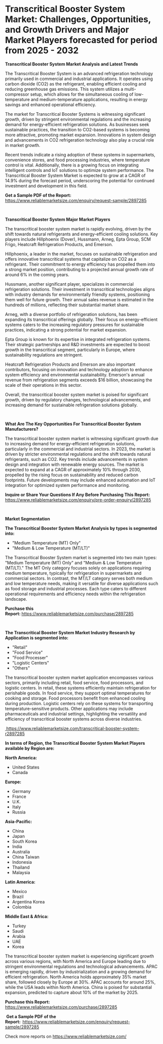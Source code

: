 <p><h1>Transcritical Booster System Market: Challenges, Opportunities, and Growth Drivers and Major Market Players forecasted for period from 2025 - 2032</h1></p><p><strong>Transcritical Booster System Market Analysis and Latest Trends</strong></p>
<p><p>The Transcritical Booster System is an advanced refrigeration technology primarily used in commercial and industrial applications. It operates using carbon dioxide (CO2) as the refrigerant, enabling efficient cooling and reducing greenhouse gas emissions. This system utilizes a multi-compressor setup, which allows for the simultaneous cooling of low-temperature and medium-temperature applications, resulting in energy savings and enhanced operational efficiency.</p><p>The market for Transcritical Booster Systems is witnessing significant growth, driven by stringent environmental regulations and the increasing demand for energy-efficient refrigeration solutions. As businesses seek sustainable practices, the transition to CO2-based systems is becoming more attractive, promoting market expansion. Innovations in system design and advancements in CO2 refrigeration technology also play a crucial role in market growth.</p><p>Recent trends indicate a rising adoption of these systems in supermarkets, convenience stores, and food processing industries, where temperature control is vital. Additionally, there is a growing focus on integrating intelligent controls and IoT solutions to optimize system performance. The Transcritical Booster System Market is expected to grow at a CAGR of 14.9% during the forecast period, underscoring the potential for continued investment and development in this field.</p></p>
<p><strong>Get a Sample PDF of the Report:&nbsp;</strong> <a href="https://www.reliablemarketsize.com/enquiry/request-sample/2897285?utm_campaign=3503&utm_medium=2&utm_source=Github&utm_content=ia&utm_term=15032025&utm_id=transcritical-booster-system">https://www.reliablemarketsize.com/enquiry/request-sample/2897285</a></p>
<p>&nbsp;</p>
<p><strong>Transcritical Booster System Major Market Players</strong></p>
<p><p>The transcritical booster system market is rapidly evolving, driven by the shift towards natural refrigerants and energy-efficient cooling solutions. Key players include Hillphoenix (Dover), Hussmann, Arneg, Epta Group, SCM Frigo, Heatcraft Refrigeration Products, and Emerson.</p><p>Hillphoenix, a leader in the market, focuses on sustainable refrigeration and offers innovative transcritical systems that capitalize on CO2 as a refrigerant. Their commitment to energy efficiency has propelled them into a strong market position, contributing to a projected annual growth rate of around 6% in the coming years.</p><p>Hussmann, another significant player, specializes in commercial refrigeration solutions. Their investment in transcritical technologies aligns with industry demands for environmentally friendly systems, positioning them well for future growth. Their annual sales revenue is estimated in the hundreds of millions, reflecting their substantial market share.</p><p>Arneg, with a diverse portfolio of refrigeration solutions, has been expanding its transcritical offerings globally. Their focus on energy-efficient systems caters to the increasing regulatory pressures for sustainable practices, indicating a strong potential for market expansion.</p><p>Epta Group is known for its expertise in integrated refrigeration systems. Their strategic partnerships and R&D investments are expected to boost growth in the transcritical segment, particularly in Europe, where sustainability regulations are stringent.</p><p>Heatcraft Refrigeration Products and Emerson are also important contributors, focusing on innovation and technology adoption to enhance system efficiency and environmental sustainability. Emerson's annual revenue from refrigeration segments exceeds $16 billion, showcasing the scale of their operations in this sector.</p><p>Overall, the transcritical booster system market is poised for significant growth, driven by regulatory changes, technological advancements, and increasing demand for sustainable refrigeration solutions globally.</p></p>
<p>&nbsp;</p>
<p><strong>What Are The Key Opportunities For Transcritical Booster System Manufacturers?</strong></p>
<p><p>The transcritical booster system market is witnessing significant growth due to increasing demand for energy-efficient refrigeration solutions, particularly in the commercial and industrial sectors. In 2023, the market is driven by stricter environmental regulations and the shift towards natural refrigerants, such as CO2. Key trends include advancements in system design and integration with renewable energy sources. The market is expected to expand at a CAGR of approximately 10% through 2030, propelled by the rising focus on sustainability and reduced carbon footprints. Future developments may include enhanced automation and IoT integration for optimized system performance and monitoring.</p></p>
<p><strong>Inquire or Share Your Questions If Any Before Purchasing This Report:</strong> <a href="https://www.reliablemarketsize.com/enquiry/pre-order-enquiry/2897285?utm_campaign=3503&utm_medium=2&utm_source=Github&utm_content=ia&utm_term=15032025&utm_id=transcritical-booster-system">https://www.reliablemarketsize.com/enquiry/pre-order-enquiry/2897285</a></p>
<p>&nbsp;</p>
<p><strong>Market Segmentation</strong></p>
<p><strong>The Transcritical Booster System Market Analysis by types is segmented into:</strong></p>
<p><ul><li>"Medium Temperature (MT) Only"</li><li>"Medium & Low Temperature (MT/LT)"</li></ul></p>
<p><p>The Transcritical Booster System market is segmented into two main types: "Medium Temperature (MT) Only" and "Medium & Low Temperature (MT/LT)." The MT Only category focuses solely on applications requiring medium temperature, typically for refrigeration in supermarkets and commercial sectors. In contrast, the MT/LT category serves both medium and low temperature needs, making it versatile for diverse applications such as food storage and industrial processes. Each type caters to different operational requirements and efficiency needs within the refrigeration landscape.</p></p>
<p><strong>Purchase this Report:&nbsp;</strong><a href="https://www.reliablemarketsize.com/purchase/2897285?utm_campaign=3503&utm_medium=2&utm_source=Github&utm_content=ia&utm_term=15032025&utm_id=transcritical-booster-system">https://www.reliablemarketsize.com/purchase/2897285</a></p>
<p>&nbsp;</p>
<p><strong>The Transcritical Booster System Market Industry Research by Application is segmented into:</strong></p>
<p><ul><li>"Retail"</li><li>"Food Service"</li><li>"Food Processer"</li><li>"Logistic Centers"</li><li>"Others"</li></ul></p>
<p><p>The transcritical booster system market application encompasses various sectors, primarily including retail, food service, food processors, and logistic centers. In retail, these systems efficiently maintain refrigeration for perishable goods. In food service, they support optimal temperatures for cooking and storage. Food processors benefit from enhanced cooling during production. Logistic centers rely on these systems for transporting temperature-sensitive products. Other applications may include pharmaceuticals and industrial settings, highlighting the versatility and efficiency of transcritical booster systems across diverse industries.</p></p>
<p><a href="https://www.reliablemarketsize.com/transcritical-booster-system-r2897285?utm_campaign=3503&utm_medium=2&utm_source=Github&utm_content=ia&utm_term=15032025&utm_id=transcritical-booster-system">&nbsp;https://www.reliablemarketsize.com/transcritical-booster-system-r2897285</a></p>
<p><strong>In terms of Region, the Transcritical Booster System Market Players available by Region are:</strong></p>
<p>
    <p> <strong> North America: </strong>
        <ul>
            <li>United States</li>
            <li>Canada</li>
        </ul>
        </p> 
    <p> <strong> Europe: </strong>
        <ul>
            <li>Germany</li>
            <li>France</li>
            <li>U.K.</li>
            <li>Italy</li>
            <li>Russia</li>
        </ul>
        </p> 
    <p> <strong> Asia-Pacific: </strong>
        <ul>
            <li>China</li>
            <li>Japan</li>
            <li>South Korea</li>
            <li>India</li>
            <li>Australia</li>
            <li>China Taiwan</li>
            <li>Indonesia</li>
            <li>Thailand</li>
            <li>Malaysia</li>
        </ul>
        </p> 
    <p> <strong> Latin America: </strong>
        <ul>
            <li>Mexico</li>
            <li>Brazil</li>
            <li>Argentina Korea</li>
            <li>Colombia</li>
        </ul>
        </p> 
    <p> <strong> Middle East & Africa: </strong>
        <ul>
            <li>Turkey</li>
            <li>Saudi</li>
            <li>Arabia</li>
            <li>UAE</li>
            <li>Korea</li>
        </ul>
    </p>
    </p>
<p><p>The transcritical booster system market is experiencing significant growth across various regions, with North America and Europe leading due to stringent environmental regulations and technological advancements. APAC is emerging rapidly, driven by industrialization and a growing demand for efficient refrigeration. North America holds approximately 35% market share, followed closely by Europe at 30%. APAC accounts for around 25%, while the USA leads within North America. China is poised for substantial expansion, predicted to capture about 10% of the market by 2025.</p></p>
<p><strong>Purchase this Report: </strong><a href="https://www.reliablemarketsize.com/purchase/2897285?utm_campaign=3503&utm_medium=2&utm_source=Github&utm_content=ia&utm_term=15032025&utm_id=transcritical-booster-system">https://www.reliablemarketsize.com/purchase/2897285</a></p>
<p>&nbsp;<strong>Get a Sample PDF of the Report:&nbsp;&nbsp;</strong><a href="https://www.reliablemarketsize.com/enquiry/request-sample/2897285?utm_campaign=3503&utm_medium=2&utm_source=Github&utm_content=ia&utm_term=15032025&utm_id=transcritical-booster-system">https://www.reliablemarketsize.com/enquiry/request-sample/2897285</a></p>
<p><strong></strong></p>
<p>Check more reports on <a href="https://www.reliablemarketsize.com/?utm_campaign=3503&utm_medium=2&utm_source=Github&utm_content=ia&utm_term=15032025&utm_id=transcritical-booster-system">https://www.reliablemarketsize.com/</a></p>